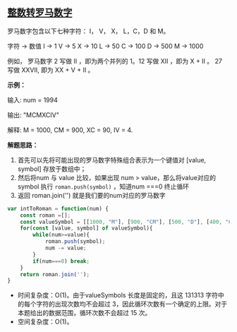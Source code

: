 

## [整数转罗马数字](https://leetcode.cn/problems/integer-to-roman/description)

罗马数字包含以下七种字符： I， V， X， L，C，D 和 M。

字符 -> 数值
I -> 1
V -> 5
X -> 10
L -> 50
C -> 100
D -> 500
M -> 1000

例如， 罗马数字 2 写做 II ，即为两个并列的 1。12 写做 XII ，即为 X + II 。 27 写做 XXVII, 即为 XX + V + II 。

**示例：**

输入: num = 1994

输出: "MCMXCIV"

解释: M = 1000, CM = 900, XC = 90, IV = 4.

**解题思路：**

1. 首先可以先将可能出现的罗马数字特殊组合表示为一个键值对 [value, symbol] 存放于数组中；
2. 然后将num 与 value 比较，如果出现 num > value，那么将value对应的 symbol 执行 `roman.push(symbol)` ，知道num ===0 终止循环
3. 返回 roman.join('') 就是我们要的num对应的罗马数字

```js
var intToRoman = function(num) {
    const roman =[];
    const valueSymbol = [[1000, "M"], [900, "CM"], [500, "D"], [400, "CD"], [100, "C"], [90, "XC"], [50, "L"], [40, "XL"], [10, "X"], [9, "IX"], [5, "V"], [4, "IV"], [1, "I"]];
    for(const [value, symbol] of valueSymbol){
        while(num>=value){
            roman.push(symbol);
            num -= value;
        }
        if(num===0) break;
    }
    return roman.join('');
}
```

- 时间复杂度：O(1)。由于valueSymbols 长度是固定的，且这 131313 字符中的每个字符的出现次数均不会超过 3，因此循环次数有一个确定的上限。对于本题给出的数据范围，循环次数不会超过 15 次。
- 空间复杂度：O(1)。

